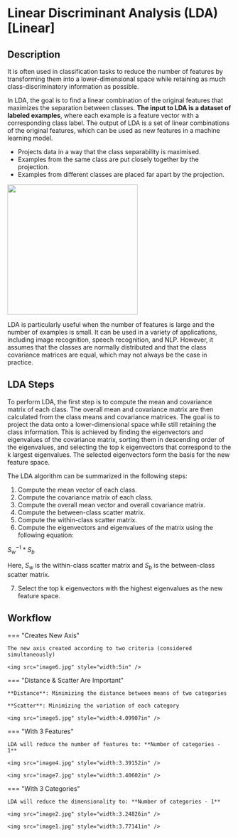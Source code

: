# Linear Discriminant Analysis (LDA) [Linear]

## Description

It is often used in classification tasks to reduce the number of features by transforming them into a lower-dimensional space while retaining as much class-discriminatory information as possible.

In LDA, the goal is to find a linear combination of the original features that maximizes the separation between classes.
**The input to LDA is a dataset of labeled examples**, where each example is a feature vector with a corresponding class label.
The output of LDA is a set of linear combinations of the original features, which can be used as new features in a machine learning model.

- Projects data in a way that the class separability is maximised.
- Examples from the same class are put closely together by the projection.
- Examples from different classes are placed far apart by the projection.

<img src="image8.jpg" style="width:3.05039in" />

LDA is particularly useful when the number of features is large and the number of examples is small.
It can be used in a variety of applications, including image recognition, speech recognition, and NLP.
However, it assumes that the classes are normally distributed and that the class covariance matrices are equal, which may not always be the case in practice.

## LDA Steps

To perform LDA, the first step is to compute the mean and covariance matrix of each class.
The overall mean and covariance matrix are then calculated from the class means and covariance matrices.
The goal is to project the data onto a lower-dimensional space while still retaining the class information.
This is achieved by finding the eigenvectors and eigenvalues of the covariance matrix, sorting them in descending order of the eigenvalues, and selecting the top k eigenvectors that correspond to the k largest eigenvalues.
The selected eigenvectors form the basis for the new feature space.

The LDA algorithm can be summarized in the following steps:

1. Compute the mean vector of each class.
2. Compute the covariance matrix of each class.
3. Compute the overall mean vector and overall covariance matrix.
4. Compute the between-class scatter matrix.
5. Compute the within-class scatter matrix.
6. Compute the eigenvectors and eigenvalues of the matrix using the following equation:

  $S_w^{-1} * S_b$

  Here, $S_w$ is the within-class scatter matrix and $S_b$ is the between-class scatter matrix.

7. Select the top k eigenvectors with the highest eigenvalues as the new feature space.

## Workflow

=== "Creates New Axis"

    The new axis created according to two criteria (considered simultaneously)

    <img src="image6.jpg" style="width:5in" />

=== "Distance & Scatter Are Important"

    **Distance**: Minimizing the distance between means of two categories

    **Scatter**: Minimizing the variation of each category

    <img src="image5.jpg" style="width:4.09907in" />

=== "With 3 Features"

    LDA will reduce the number of features to: **Number of categories - 1**

    <img src="image4.jpg" style="width:3.39152in" />

    <img src="image7.jpg" style="width:3.40602in" />

=== "With 3 Categories"

    LDA will reduce the dimensionality to: **Number of categories - 1**

    <img src="image2.jpg" style="width:3.24826in" />

    <img src="image1.jpg" style="width:3.77141in" />
